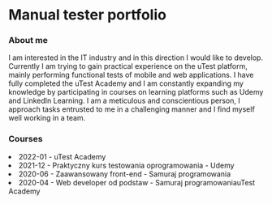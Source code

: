 <h1>Manual tester portfolio</h1>

<h3>About me</h3>
I am interested in the IT industry and in this direction I would like to develop.
Currently I am trying to gain practical experience on the uTest platform,
mainly performing functional tests of mobile and web applications. I have fully
completed the uTest Academy and I am constantly expanding my knowledge
by participating in courses on learning platforms such as Udemy and LinkedIn
Learning. I am a meticulous and conscientious person, I approach tasks
entrusted to me in a challenging manner and I find myself well working in a
team.

<h3>Courses</h3>
<li>2022-01 - uTest Academy</li>
<li>2021-12 - Praktyczny kurs testowania oprogramowania - Udemy</li>
<li>2020-06 - Zaawansowany front-end - Samuraj programowania</li>
<li>2020-04 - Web developer od podstaw - Samuraj programowaniauTest Academy</li>

